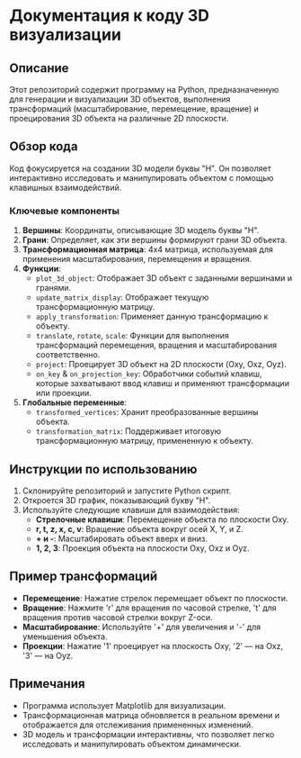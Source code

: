 # Документация к коду 3D визуализации

## Описание
Этот репозиторий содержит программу на Python, предназначенную для генерации и визуализации 3D объектов, выполнения трансформаций (масштабирование, перемещение, вращение) и проецирования 3D объекта на различные 2D плоскости.

## Обзор кода
Код фокусируется на создании 3D модели буквы "Н". Он позволяет интерактивно исследовать и манипулировать объектом с помощью клавишных взаимодействий.

### Ключевые компоненты
1. **Вершины**: Координаты, описывающие 3D модель буквы "Н".
2. **Грани**: Определяет, как эти вершины формируют грани 3D объекта.
3. **Трансформационная матрица**: 4x4 матрица, используемая для применения масштабирования, перемещения и вращения.
4. **Функции**:
   - `plot_3d_object`: Отображает 3D объект с заданными вершинами и гранями.
   - `update_matrix_display`: Отображает текущую трансформационную матрицу.
   - `apply_transformation`: Применяет данную трансформацию к объекту.
   - `translate`, `rotate`, `scale`: Функции для выполнения трансформаций перемещения, вращения и масштабирования соответственно.
   - `project`: Проецирует 3D объект на 2D плоскости (Oxy, Oxz, Oyz).
   - `on_key` & `on_projection_key`: Обработчики событий клавиш, которые захватывают ввод клавиш и применяют трансформации или проекции.
5. **Глобальные переменные**:
   - `transformed_vertices`: Хранит преобразованные вершины объекта.
   - `transformation_matrix`: Поддерживает итоговую трансформационную матрицу, примененную к объекту.

## Инструкции по использованию
1. Склонируйте репозиторий и запустите Python скрипт.
2. Откроется 3D график, показывающий букву "Н".
3. Используйте следующие клавиши для взаимодействия:
   - **Стрелочные клавиши**: Перемещение объекта по плоскости Oxy.
   - **r, t, z, x, c, v**: Вращение объекта вокруг осей X, Y, и Z.
   - **+ и -**: Масштабировать объект вверх и вниз.
   - **1, 2, 3**: Проекция объекта на плоскости Oxy, Oxz и Oyz.

## Пример трансформаций
- **Перемещение**: Нажатие стрелок перемещает объект по плоскости.
- **Вращение**: Нажмите 'r' для вращения по часовой стрелке, 't' для вращения против часовой стрелки вокруг Z-оси.
- **Масштабирование**: Используйте '+' для увеличения и '-' для уменьшения объекта.
- **Проекции**: Нажатие '1' проецирует на плоскость Oxy, '2' — на Oxz, '3' — на Oyz.

## Примечания
- Программа использует Matplotlib для визуализации.
- Трансформационная матрица обновляется в реальном времени и отображается для отслеживания примененных изменений.
- 3D модель и трансформации интерактивны, что позволяет легко исследовать и манипулировать объектом динамически.
